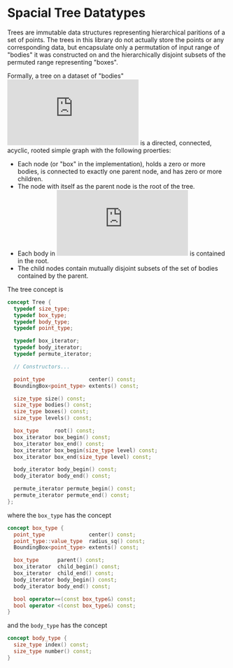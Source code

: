 Spacial Tree Datatypes
=====
Trees are immutable data structures representing hierarchical paritions of a set of points. The trees in this library do not actually store the points or any corresponding data, but encapsulate only a permutation of input range of "bodies" it was constructed on and the hierarchically disjoint subsets of the permuted range representing "boxes".

Formally, a tree on a dataset of "bodies" ![equation](http://latex.codecogs.com/gif.latex?%5Cmathcal%7BP%7D%20%3D%20%5C%7Bp_0%2C%20p_1%2C%20%5Cldots%2C%20p_%7Bn-1%7D%5C%7D) is a directed, connected, acyclic, rooted simple graph with the following proerties:
* Each node (or "box" in the implementation), holds a zero or more bodies, is connected to exactly one parent node, and has zero or more children.
* The node with itself as the parent node is the root of the tree.
* Each body in ![equation](http://latex.codecogs.com/gif.latex?%5Cmathcal%7BP%7D) is contained in the root.
* The child nodes contain mutually disjoint subsets of the set of bodies contained by the parent.

The tree concept is
```c++
concept Tree {
  typedef size_type;
  typedef box_type;
  typedef body_type;
  typedef point_type;

  typedef box_iterator;
  typedef body_iterator;
  typedef permute_iterator;

  // Constructors...

  point_type              center() const;
  BoundingBox<point_type> extents() const;

  size_type size() const;
  size_type bodies() const;
  size_type boxes() const;
  size_type levels() const;

  box_type     root() const;
  box_iterator box_begin() const;
  box_iterator box_end() const;
  box_iterator box_begin(size_type level) const;
  box_iterator box_end(size_type level) const;

  body_iterator body_begin() const;
  body_iterator body_end() const;

  permute_iterator permute_begin() const;
  permute_iterator permute_end() const;
};
```
where the `box_type` has the concept
```c++
concept box_type {
  point_type              center() const;
  point_type::value_type  radius_sq() const;
  BoundingBox<point_type> extents() const;

  box_type      parent() const;
  box_iterator  child_begin() const;
  box_iterator  child_end() const;
  body_iterator body_begin() const;
  body_iterator body_end() const;

  bool operator==(const box_type&) const;
  bool operator <(const box_type&) const;
}
```
and the `body_type` has the concept
```c++
concept body_type {
  size_type index() const;
  size_type number() const;
}
```
